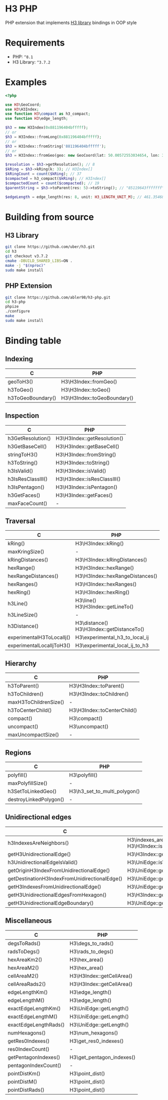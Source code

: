 # H3 PHP

PHP extension that implements [H3 library](https://github.com/uber/h3) bindings in OOP style

# Requirements

* PHP: `^8.1`
* H3 Library: `^3.7.2`

# Examples

```php
<?php

use H3\GeoCoord;
use H3\H3Index;
use function H3\compact as h3_compact;
use function H3\edge_length;

$h3 = new H3Index(0x881196404bfffff);
// or
$h3 = H3Index::fromLong(0x881196404bfffff);
// or
$h3 = H3Index::fromString('881196404bfffff');
// or
$h3 = H3Index::fromGeo(geo: new GeoCoord(lat: 50.00572553034654, lon: 36.229191466601634), res: 8);

$resolution = $h3->getResolution(); // 8
$kRing = $h3->kRing(k: 3); // H3Index[]
$kRingCount = count($kRing); // 37
$compacted = h3_compact($kRing); // H3Index[]
$compactedCount = count($compacted); // 19
$parentString = $h3->toParent(res: 5)->toString(); // "85119643fffffff"

$edgeLength = edge_length(res: 8, unit: H3_LENGTH_UNIT_M); // 461.3546837
```

# Building from source

## H3 Library

```bash
git clone https://github.com/uber/h3.git
cd h3
git checkout v3.7.2
cmake -DBUILD_SHARED_LIBS=ON .
make -j "$(nproc)"
sudo make install
```

## PHP Extension

```bash
git clone https://github.com/abler98/h3-php.git
cd h3-php
phpize
./configure
make
sudo make install
```

# Binding table

## Indexing
| C                 | PHP                         |
|-------------------|-----------------------------|
| geoToH3()         | H3\H3Index::fromGeo()       |
| h3ToGeo()         | H3\H3Index::toGeo()         |
| h3ToGeoBoundary() | H3\H3Index::toGeoBoundary() |

## Inspection
| C                 | PHP                         |
|-------------------|-----------------------------|
| h3GetResolution() | H3\H3Index::getResolution() |
| h3GetBaseCell()   | H3\H3Index::getBaseCell()   |
| stringToH3()      | H3\H3Index::fromString()    |
| h3ToString()      | H3\H3Index::toString()      |
| h3IsValid()       | H3\H3Index::isValid()       |
| h3IsResClassIII() | H3\H3Index::isResClassIII() |
| h3IsPentagon()    | H3\H3Index::isPentagon()    |
| h3GetFaces()      | H3\H3Index::getFaces()      |
| maxFaceCount()    | -                           |

## Traversal
| C                         | PHP                                           |
|---------------------------|-----------------------------------------------|
| kRing()                   | H3\H3Index::kRing()                           |
| maxKringSize()            | -                                             |
| kRingDistances()          | H3\H3Index::kRingDistances()                  |
| hexRange()                | H3\H3Index::hexRange()                        |
| hexRangeDistances()       | H3\H3Index::hexRangeDistances()               |
| hexRanges()               | H3\H3Index::hexRanges()                       |
| hexRing()                 | H3\H3Index::hexRing()                         |
| h3Line()                  | H3\line()<br/>H3\H3Index::getLineTo()         |
| h3LineSize()              | -                                             |
| h3Distance()              | H3\distance()<br/>H3\H3Index::getDistanceTo() |
| experimentalH3ToLocalIj() | H3\experimental_h3_to_local_ij                |
| experimentalLocalIjToH3() | H3\experimental_local_ij_to_h3                |

## Hierarchy
| C                     | PHP                         |
|-----------------------|-----------------------------|
| h3ToParent()          | H3\H3Index::toParent()      |
| h3ToChildren()        | H3\H3Index::toChildren()    |
| maxH3ToChildrenSize() | -                           |
| h3ToCenterChild()     | H3\H3Index::toCenterChild() |
| compact()             | H3\compact()                |
| uncompact()           | H3\uncompact()              |
| maxUncompactSize()    | -                           |

## Regions
| C                      | PHP                          |
|------------------------|------------------------------|
| polyfill()             | H3\polyfill()                |
| maxPolyfillSize()      | -                            |
| h3SetToLinkedGeo()     | H3\h3_set_to_multi_polygon() |
| destroyLinkedPolygon() | -                            |

## Unidirectional edges
| C                                             | PHP                                                     |
|-----------------------------------------------|---------------------------------------------------------|
| h3IndexesAreNeighbors()                       | H3\indexes_are_neighbors<br/>H3\H3Index::isNeighborTo() |
| getH3UnidirectionalEdge()                     | H3\H3Index::getUnidirectionalEdge()                     |
| h3UnidirectionalEdgeIsValid()                 | H3\UniEdge::isValid()                                   |
| getOriginH3IndexFromUnidirectionalEdge()      | H3\UniEdge::getOrigin()                                 |
| getDestinationH3IndexFromUnidirectionalEdge() | H3\UniEdge::getDestination()                            |
| getH3IndexesFromUnidirectionalEdge()          | H3\UniEdge::getIndexes()                                |
| getH3UnidirectionalEdgesFromHexagon()         | H3\H3Index::getUnidirectionalEdges()                    |
| getH3UnidirectionalEdgeBoundary()             | H3\UniEdge::getBoundary()                               |

## Miscellaneous
| C                     | PHP                       |
|-----------------------|---------------------------|
| degsToRads()          | H3\degs_to_rads()         |
| radsToDegs()          | H3\rads_to_degs()         |
| hexAreaKm2()          | H3\hex_area()             |
| hexAreaM2()           | H3\hex_area()             |
| cellAreaM2()          | H3\H3Index::getCellArea() |
| cellAreaRads2()       | H3\H3Index::getCellArea() |
| edgeLengthKm()        | H3\edge_length()          |
| edgeLengthM()         | H3\edge_length()          |
| exactEdgeLengthKm()   | H3\UniEdge::getLength()   |
| exactEdgeLengthM()    | H3\UniEdge::getLength()   |
| exactEdgeLengthRads() | H3\UniEdge::getLength()   |
| numHexagons()         | H3\num_hexagons()         |
| getRes0Indexes()      | H3\get_res0_indexes()     |
| res0IndexCount()      | -                         |
| getPentagonIndexes()  | H3\get_pentagon_indexes() |
| pentagonIndexCount()  | -                         |
| pointDistKm()         | H3\point_dist()           |
| pointDistM()          | H3\point_dist()           |
| pointDistRads()       | H3\point_dist()           |
